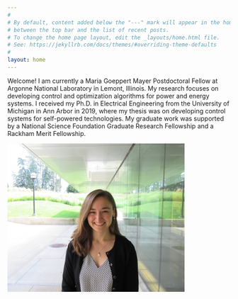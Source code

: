 ```yaml
---
#
# By default, content added below the "---" mark will appear in the home page
# between the top bar and the list of recent posts.
# To change the home page layout, edit the _layouts/home.html file.
# See: https://jekyllrb.com/docs/themes/#overriding-theme-defaults
#
layout: home
---
```


Welcome! I am currently a Maria Goeppert Mayer Postdoctoral Fellow at Argonne National Laboratory in Lemont, Illinois. My research focuses on developing control and optimization algorithms for power and energy systems. I received my Ph.D. in Electrical Engineering from the University of Michigan in Ann Arbor in 2019, where my thesis was on developing control systems for self-powered technologies. My graduate work was supported by a National Science Foundation Graduate Research Fellowship and a Rackham Merit Fellowship. 

<img src="Kody.jpeg" alt="drawing" width="400"/>


